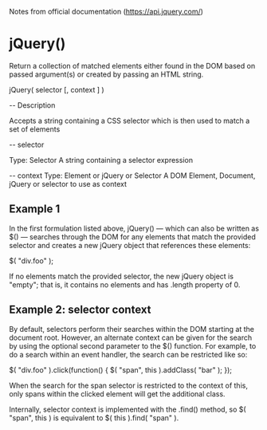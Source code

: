 
Notes from official documentation (https://api.jquery.com/) 


# jQuery()

  Return a collection of matched elements either found in the DOM based on passed argument(s) or created by passing an HTML string.

  jQuery( selector [, context ] )
  
  -- Description
  
  Accepts a string containing a CSS selector which is then used to match a set of elements
  
  -- selector
  
  Type: Selector
  A string containing a selector expression
  
  -- context
  Type: Element or jQuery or Selector
  A DOM Element, Document, jQuery or selector to use as context
  
  ## Example 1
  
  In the first formulation listed above, jQuery() — which can also be written as $() — searches through the DOM for any elements that match the provided selector and creates a new jQuery object that references these elements:
  
  $( "div.foo" );
  
  If no elements match the provided selector, the new jQuery object is "empty"; that is, it contains no elements and has .length property of 0.
  
  ## Example 2: selector context
  
  By default, selectors perform their searches within the DOM starting at the document root. However, an alternate context can be given for the search by using the optional second parameter to the $() function. For example, to do a search within an event handler, the search can be restricted like so:
  
  $( "div.foo" ).click(function() {
  $( "span", this ).addClass( "bar" );
  });
  
  When the search for the span selector is restricted to the context of this, only spans within the clicked element will get the additional class.

  Internally, selector context is implemented with the .find() method, so $( "span", this ) is equivalent to $( this ).find( "span" ).



  
  
  

  
  
